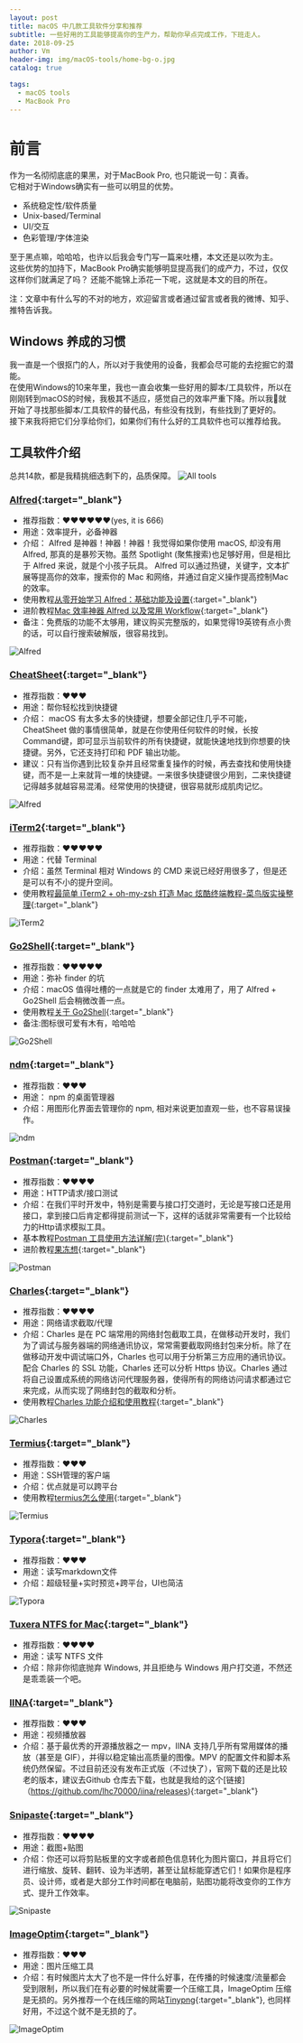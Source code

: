 ```yaml
---
layout: post
title: macOS 中几款工具软件分享和推荐
subtitle: 一些好用的工具能够提高你的生产力，帮助你早点完成工作，下班走人。
date: 2018-09-25
author: Vm
header-img: img/macOS-tools/home-bg-o.jpg
catalog: true

tags:
  - macOS tools
  - MacBook Pro
---
```


# 前言

作为一名彻彻底底的果黑，对于MacBook Pro, 也只能说一句：真香。  
它相对于Windows确实有一些可以明显的优势。

- 系统稳定性/软件质量
- Unix-based/Terminal
- UI/交互
- 色彩管理/字体渲染

至于黑点嘛，哈哈哈，也许以后我会专门写一篇来吐槽，本文还是以吹为主。  
这些优势的加持下，MacBook Pro确实能够明显提高我们的成产力，不过，仅仅这样你们就满足了吗？
还能不能锦上添花一下呢，这就是本文的目的所在。

注：文章中有什么写的不对的地方，欢迎留言或者通过留言或者我的微博、知乎、推特告诉我。

## Windows 养成的习惯

我一直是一个很抠门的人，所以对于我使用的设备，我都会尽可能的去挖掘它的潜能。  
在使用Windows的10来年里，我也一直会收集一些好用的脚本/工具软件，所以在刚刚转到macOS的时候，我极其不适应，感觉自己的效率严重下降。所以我就开始了寻找那些脚本/工具软件的替代品，有些没有找到，有些找到了更好的。  
接下来我将把它们分享给你们，如果你们有什么好的工具软件也可以推荐给我。

## 工具软件介绍

总共14款，都是我精挑细选剩下的，品质保障。
![All tools](/img/macOS-tools/all-tools.png)

### [Alfred](https://www.alfredapp.com/){:target="\_blank"}

- 推荐指数：❤️❤️❤️❤️❤️❤️(yes, it is 666)
- 用途：效率提升，必备神器
- 介绍： Alfred 是神器！神器！神器！我觉得如果你使用 macOS, 却没有用 Alfred, 那真的是暴殄天物。虽然 Spotlight (聚焦搜索)也足够好用，但是相比于 Alfred 来说，就是个小孩子玩具。 Alfred 可以通过热键，关键字，文本扩展等提高你的效率，搜索你的 Mac 和网络，并通过自定义操作提高控制Mac的效率。
- 使用教程[从零开始学习 Alfred：基础功能及设置](https://sspai.com/post/32979){:target="\_blank"}
- 进阶教程[Mac 效率神器 Alfred 以及常用 Workflow](https://www.jianshu.com/p/0e78168da7ab){:target="\_blank"}
- 备注：免费版的功能不太够用，建议购买完整版的，如果觉得19英镑有点小贵的话，可以自行搜索破解版，很容易找到。

![Alfred](/img/macOS-tools/alfred.png)

### [CheatSheet](https://www.mediaatelier.com/CheatSheet/){:target="\_blank"}

- 推荐指数：❤️❤️❤️
- 用途：帮你轻松找到快捷键
- 介绍： macOS 有太多太多的快捷键，想要全部记住几乎不可能， CheatSheet 做的事情很简单，就是在你使用任何软件的时候，长按Command键，即可显示当前软件的所有快捷键，就能快速地找到你想要的快捷键。另外，它还支持打印和 PDF 输出功能。
- 建议：只有当你遇到比较复杂并且经常重复操作的时候，再去查找和使用快捷键，而不是一上来就背一堆的快捷键。一来很多快捷键很少用到，二来快捷键记得越多就越容易混淆。经常使用的快捷键，很容易就形成肌肉记忆。

![Alfred](/img/macOS-tools/cheatsheet.png)

### [iTerm2](https://www.iterm2.com){:target="\_blank"}

- 推荐指数：❤️❤️❤️❤️❤️
- 用途：代替 Terminal
- 介绍：虽然 Terminal 相对 Windows 的 CMD 来说已经好用很多了，但是还是可以有不小的提升空间。
- 使用教程[最简单 iTerm2 + oh-my-zsh 打造 Mac 炫酷终端教程-菜鸟版实操整理](https://www.jianshu.com/p/53eb1075f627){:target="\_blank"}

![iTerm2](/img/macOS-tools/iTerm2.png)

### [Go2Shell](http://zipzapmac.com/go2shell){:target="\_blank"}

- 推荐指数：❤️❤️❤️❤️❤️
- 用途：弥补 finder 的坑
- 介绍：macOS 值得吐槽的一点就是它的 finder 太难用了，用了 Alfred + Go2Shell 后会稍微改善一点。
- 使用教程[关于 Go2Shell](https://www.jianshu.com/p/bae3a64ea762){:target="\_blank"}
- 备注:图标很可爱有木有，哈哈哈

![Go2Shell](/img/macOS-tools/Go2Shell.png)

### [ndm](https://720kb.github.io/ndm/){:target="\_blank"}

- 推荐指数：❤️❤️❤️
- 用途： npm 的桌面管理器
- 介绍：用图形化界面去管理你的 npm, 相对来说更加直观一些，也不容易误操作。

![ndm](/img/macOS-tools/ndm.png)

### [Postman](https://www.getpostman.com/){:target="\_blank"}

- 推荐指数：❤️❤️❤️❤️
- 用途：HTTP请求/接口测试
- 介绍：在我们平时开发中，特别是需要与接口打交道时，无论是写接口还是用接口，拿到接口后肯定都得提前测试一下，这样的话就非常需要有一个比较给力的Http请求模拟工具。
- 基本教程[Postman 工具使用方法详解(完)](https://meetes.top/2018/06/28/Postman%20%E5%B7%A5%E5%85%B7%E4%BD%BF%E7%94%A8%E6%96%B9%E6%B3%95%E8%AF%A6%E8%A7%A3/){:target="\_blank"}
- 进阶教程[果冻想](https://www.jellythink.com/archives/category/tool-tutorials/postman){:target="\_blank"}

![Postman](/img/macOS-tools/Postman.png)

### [Charles](https://www.charlesproxy.com/){:target="\_blank"}

- 推荐指数：❤️❤️❤️❤️
- 用途：网络请求截取/代理
- 介绍：Charles 是在 PC 端常用的网络封包截取工具，在做移动开发时，我们为了调试与服务器端的网络通讯协议，常常需要截取网络封包来分析。除了在做移动开发中调试端口外，Charles 也可以用于分析第三方应用的通讯协议。配合 Charles 的 SSL 功能，Charles 还可以分析 Https 协议。Charles 通过将自己设置成系统的网络访问代理服务器，使得所有的网络访问请求都通过它来完成，从而实现了网络封包的截取和分析。
- 使用教程[Charles 功能介绍和使用教程](https://juejin.im/post/5b8350b96fb9a019d9246c4c){:target="\_blank"}

![Charles](/img/macOS-tools/Charles.png)

### [Termius](https://www.termius.com/){:target="\_blank"}

- 推荐指数：❤️❤️❤️
- 用途：SSH管理的客户端
- 介绍：优点就是可以跨平台
- 使用教程[termius怎么使用](https://www.jb51.net/softjc/594388.html){:target="\_blank"}

![Termius](/img/macOS-tools/Termius.png)

### [Typora](https://typora.io/){:target="\_blank"}

- 推荐指数：❤️❤️❤️
- 用途：读写markdown文件
- 介绍：超级轻量+实时预览+跨平台，UI也简洁

![Typora](/img/macOS-tools/Typora.png)

### [Tuxera NTFS for Mac](https://www.tuxera.com/products/tuxera-ntfs-for-mac/){:target="\_blank"}

- 推荐指数：❤️❤️❤️❤️
- 用途：读写 NTFS 文件
- 介绍：除非你彻底抛弃 Windows, 并且拒绝与 Windows 用户打交道，不然还是乖乖装一个吧。

### [IINA](https://github.com/lhc70000/iina/releases){:target="\_blank"}

- 推荐指数：❤️❤️❤️
- 用途：视频播放器
- 介绍：基于最优秀的开源播放器之一 mpv，IINA 支持几乎所有常用媒体的播放（甚至是 GIF），并得以稳定输出高质量的图像。MPV 的配置文件和脚本系统仍然保留。不过目前还没有发布正式版（不过快了），官网下载的还是比较老的版本，建议去Github 仓库去下载，也就是我给的这个[链接]（https://github.com/lhc70000/iina/releases){:target="\_blank"}

### [Snipaste](https://zh.snipaste.com/){:target="\_blank"}

- 推荐指数：❤️❤️❤️❤️
- 用途：截图+贴图
- 介绍：你还可以将剪贴板里的文字或者颜色信息转化为图片窗口，并且将它们进行缩放、旋转、翻转、设为半透明，甚至让鼠标能穿透它们！如果你是程序员、设计师，或者是大部分工作时间都在电脑前，贴图功能将改变你的工作方式、提升工作效率。

![Snipaste](/img/macOS-tools/Snipaste.png)


### [ImageOptim](https://imageoptim.com/){:target="\_blank"}

- 推荐指数：❤️❤️❤️
- 用途：图片压缩工具
- 介绍：有时候图片太大了也不是一件什么好事，在传播的时候速度/流量都会受到限制，所以我们在有必要的时候就需要一个压缩工具，ImageOptim 压缩是无损的。另外推荐一个在线压缩的网站[Tinypng](https://tinypng.com/){:target="\_blank"}, 也同样好用，不过这个就不是无损的了。

![ImageOptim](/img/macOS-tools/ImageOptim.png)